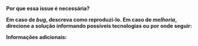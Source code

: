 **Por que essa issue é necessária?**

**Em caso de _bug_, descreva como reproduzi-lo. Em caso de _melhoria_, direcione a solução informando possíveis tecnologias ou por onde seguir:**

**Informações adicionais:**
